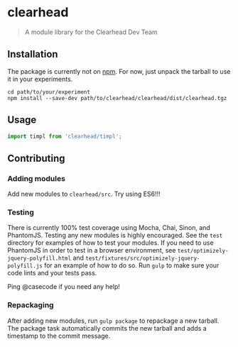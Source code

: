 # clearhead
> A module library for the Clearhead Dev Team

## Installation

The package is currently not on [npm](https://www.npmjs.com/).
For now, just unpack the tarball to use it in your experiments.

```shell
cd path/to/your/experiment
npm install --save-dev path/to/clearhead/clearhead/dist/clearhead.tgz
```

## Usage

```javascript
import timpl from 'clearhead/timpl';
```

## Contributing

### Adding modules

Add new modules to `clearhead/src`. Try using ES6!!!

### Testing

There is currently 100% test coverage using Mocha, Chai, Sinon, and PhantomJS.
Testing any new modules is highly encouraged. See the `test` directory for
examples of how to test your modules. If you need to use PhantomJS in order
to test in a browser environment, see `test/optimizely-jquery-polyfill.html` and
`test/fixtures/src/optimizely-jquery-polyfill.js` for an example of how to do so.
Run `gulp` to make sure your code lints and your tests pass.

Ping @casecode if you need any help!

### Repackaging

After adding new modules, run `gulp package` to repackage a new tarball.
The package task automatically commits the new tarball and adds a timestamp
to the commit message.
